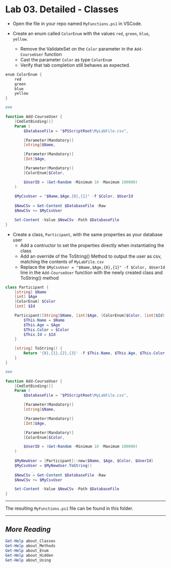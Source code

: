# Lab 03. Detailed - Classes

- Open the file in your repo named `MyFunctions.ps1` in VSCode.

- Create an enum called `ColorEnum` with the values `red`, `green`, `blue`, `yellow`.
  - Remove the ValidateSet on the `Color` parameter in the `Add-CourseUser` function
  - Cast the parameter `Color` as type `ColorEnum`
  - Verify that tab completion still behaves as expected.

```PowerShell
enum ColorEnum {
    red
    green
    blue
    yellow
}

###

function Add-CourseUser {
    [CmdletBinding()]
    Param (
        $DatabaseFile = "$PSScriptRoot\MyLabFile.csv",

        [Parameter(Mandatory)]
        [string]$Name,

        [Parameter(Mandatory)]
        [Int]$Age,

        [Parameter(Mandatory)]
        [ColorEnum]$Color,

        $UserID = (Get-Random -Minimum 10 -Maximum 100000)
    )
    
    $MyCsvUser = "$Name,$Age,{0},{1}" -f $Color, $UserId
    
    $NewCSv = Get-Content $DatabaseFile -Raw
    $NewCSv += $MyCsvUser

    Set-Content -Value $NewCSv -Path $DatabaseFile
}

```

- Create a class, `Participant`, with the same properties as your database user
  - Add a contructor to set the properties directly when instantiating the class
  - Add an override of the ToString() Method to output the user as csv, matching the contents of `MyLabFile.csv`
  - Replace the `$MyCsvUser = "$Name,$Age,{0},{1}" -f $Color, $UserId` line in the `Add-CourseUser` function with the newly created class and ToString() method

```PowerShell
class Participant {
    [string] $Name
    [int] $Age
    [ColorEnum] $Color 
    [int] $Id

    Participant([String]$Name, [int]$Age, [ColorEnum]$Color, [int]$Id) {
        $This.Name = $Name
        $This.Age = $Age
        $This.Color = $Color
        $This.Id = $Id
    }

    [string] ToString() {
        Return '{0},{1},{2},{3}' -f $This.Name, $This.Age, $This.Color, $This.Id
    }
}

###

function Add-CourseUser {
    [CmdletBinding()]
    Param (
        $DatabaseFile = "$PSScriptRoot\MyLabFile.csv",

        [Parameter(Mandatory)]
        [string]$Name,

        [Parameter(Mandatory)]
        [Int]$Age,

        [Parameter(Mandatory)]
        [ColorEnum]$Color,

        $UserID = (Get-Random -Minimum 10 -Maximum 100000)
    )
    
    $MyNewUser = [Participant]::new($Name, $Age, $Color, $UserId)
    $MyCsvUser = $MyNewUser.ToString() 
    
    $NewCSv = Get-Content $DatabaseFile -Raw
    $NewCSv += $MyCsvUser

    Set-Content -Value $NewCSv -Path $DatabaseFile
}
```

---

The resulting `MyFunctions.ps1` file can be found in this folder.

---

## *More Reading*

```PowerShell
Get-Help about_Classes
Get-Help about_Methods
Get-Help about_Enum
Get-Help about_Hidden
Get-Help about_Using
```
